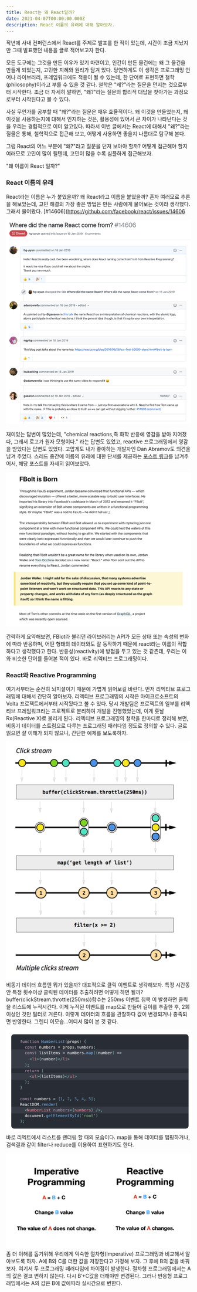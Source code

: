 ```yaml
---
title: React는 왜 React일까?
date: 2021-04-07T00:00:00.000Z
description: React 이름의 유래에 대해 알아보자.
---
```


작년에 사내 컨퍼런스에서 React를 주제로 발표를 한 적이 있는데, 시간이 조금 지났지만 그때 발표했던 내용을 글로 적어보고자 한다.


모든 도구에는 그것을 만든 이유가 있기 마련이고, 인간이 만든 물건에는 왜 그 물건을 만들게 되었는지, 고민한 지혜와 원리가 담겨 있다.
당연하게도 이 생각은 프로그래밍 언어나 라이브러리, 프레임워크에도 적용이 될 수 있는데, 한 단어로 표현하면 철학(philosophy)이라고 부를 수 있을 것 같다.
철학은 "왜?"라는 질문을 던지는 것으로부터 시작한다. 조금 더 자세히 말하면, "왜?"라는 질문의 합리적 대답을 찾아가는 과정으로부터 시작된다고 볼 수 있다.

사실 무언가를 공부할 때 "왜?"라는 질문은 매우 효율적이다. 왜 이것을 만들었는지, 왜 이것을 사용하는지에 대해서 인지하는 것은, 활용성에 있어서 큰 차이가 나타난다는 것을 우리는 경험적으로 이미 알고있다. 
따라서 이번 글에서는 React에 대해서 "왜?"라는 질물은 통해, 철학적으로 접근해 보고, 어떻게 사용하면 좋을지 나름대로 탐구해 본다.

그럼 React의 어느 부분에 "왜?"라고 질문을 던져 보아야 할까? 어떻게 접근해야 할지 여러모로 고민이 많이 될텐데, 고민이 많을 수록 심플하게 접근해보자.

"왜 이름이 React 일까?"

### React 이름의 유래
React라는 이름은 누가 붙였을까? 왜 React라고 이름을 붙였을까? 혼자 여러모로 추론을 해보았는데, 고민 해결의 가장 좋은 방법은 만든 사람에게 물어보는 것이라
생각했다. 그래서 물어봤다. [#14606](https://github.com/facebook/react/issues/14606

![react-issue-14606](./image01.png)

재미있는 답변이 많았는데, "chemical reactions,즉 화학 반응에 영감을 받아 지어졌다, 그래서 로고가 원자 모형이다." 라는 답변도 있었고, reactive 프로그래밍에서 
영감을 받았다는 답변도 있었다. 고맙게도 내가 좋아하는 개발자인 Dan Abramov도 의견을 남겨 주었다. 스레드 중간에 이름의 유래에 대한
단서를 제공하는 [포스트 링크](https://reactjs.org/blog/2016/09/28/our-first-50000-stars.html#fbolt-is-born)를 남겨주어서, 해당 포스트를 자세히 읽어보았다.

![FBolt is Born](./image02.png)

간략하게 요약해보면, FBlot라 불리던 라이브러리는 API가 모든 상태 또는 속성의 변화에 따라 반응하며, 어떤 형태의 데이터와도 잘 동작하기 때문에 react라는 이름이 적합하다고 생각했다고 한다.
반응성(reactivity)에 방점을 두고 있는 것 같츤데, 우리는 이와 비슷한 단어를 들어본 적이 있다. 바로 리엑티브 프로그래밍이다.

### React와 Reactive Programming

여기서부터는 순전히 뇌피셜이기 때문에 가볍게 읽어보길 바란다. 먼저 리엑티브 프로그래밍에 대해서 간단히 알아보자. 리엑티브 프로그래밍의 시작은 마이크로소프트의 Volta 프로젝트에서부터
시작됬다고 볼 수 있다. 당시 개발팀은 프로젝트의 일부를 리엑티브 프레임워크라는 프로젝트로 분리하여 개발을 진행했었는데, 이게 훗날 Rx(Reactive X)로 불리게 된다.
리엑티브 프로그래밍의 철학을 한마디로 정리해 보면, 비동기 데이터를 스트림으로 다루는 프로그래밍 패러다임 정도로 정의할 수 있다. 글로 읽으면 잘 이해가 되지 않으니, 간단한 예제를 보도록하자.

![data-stream](./image03.png)
비동기 데이터 흐름엔 뭐가 있을까? 대표적으로 클릭 이벤트로 생각해보자. 특정 시간동안 특정 횟수이상 클릭된 데이터를 추출하려면 어떻게 하면 될까? 
buffer(clickStream.throttle(250ms))함수는 250ms 이벤트 침묵 이 발생하면 클릭을 리스트에 누적시킨다. 이제 누적된 이벤트를 map으로 만들어 길이를 추출한 후, 2회 이상인 것만 필터로 거른다.
이렇게 데이터의 흐름을 관찰하다 값이 변경되거나 충족되면 반영한다. 그렌디 이모습...어디서 많이 본 것 같다.

![react-stream](./image04.png)
바로 리엑트에서 리스트를 랜더링 할 때의 모습이다. map을 통해 데이터를 맵핑하거나, 검색결과 같이 filter나 reduce를 이용하여 표현하기도 한다.

![imperative-vs-reactive](./image05.png)
좀 더 이해를 돕기위해 우리에게 익숙한 절차형(Imperative) 프로그래밍과 비교해서 알아보도록 하자.
A에 B와 C를 더한 값을 저장한다고 가정해 보자. 그 후에 B의 값을 바꿔보자. 여기서 두 프로그래밍 패러다임에 차이점이 발생한다. 
절차형 프로그래밍에서는 A의 값은 결코 변하지 않는다. 다시 B’+C값을 더해야만 변경된다. 그러나 반응형 프로그래밍에서는 A의 값은 B에 값에따라 실시간으로 변한다. 
